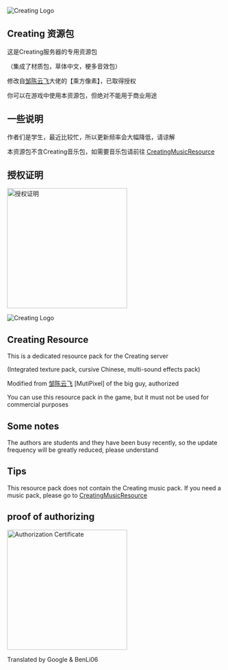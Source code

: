  ![](https://raw.githubusercontent.com/linyushu520/CreatingResource/main/clogo.png "Creating Logo")
## Creating 资源包
这是Creating服务器的专用资源包

（集成了材质包，草体中文，梗多音效包）

修改自[邹陈云飞](https://space.bilibili.com/170651403)大佬的【乘方像素】，已取得授权

你可以在游戏中使用本资源包，但绝对不能用于商业用途

## 一些说明

作者们是学生，最近比较忙，所以更新频率会大幅降低，请谅解

本资源包不含Creating音乐包，如需要音乐包请前往 [CreatingMusicResource](https://github.com/CatalpaCute/catalpacute.github.io/releases/) 

## 授权证明

<img src="https://github.com/linyushu520/CreatingResource/raw/main/%E6%8E%88%E6%9D%83%E8%AF%81%E6%98%8E.jpg" alt="授权证明" width="280"/></a>

![](https://raw.githubusercontent.com/linyushu520/CreatingResource/main/clogo.png "Creating Logo")
 ## Creating Resource
 This is a dedicated resource pack for the Creating server

 (Integrated texture pack, cursive Chinese, multi-sound effects pack)

 Modified from [邹陈云飞](https://space.bilibili.com/170651403) [MutiPixel] of the big guy, authorized

 You can use this resource pack in the game, but it must not be used for commercial purposes

 ## Some notes

 The authors are students and they have been busy recently, so the update frequency will be greatly reduced, please understand

 ## Tips

 This resource pack does not contain the Creating music pack. If you need a music pack, please go to [CreatingMusicResource](https://github.com/CatalpaCute/catalpacute.github.io/releases/)

 ## proof of authorizing

 <img src="https://github.com/linyushu520/CreatingResource/raw/main/%E6%8E%88%E6%9D%83%E8%AF%81%E6%98%8E.jpg" alt=  "Authorization Certificate" width="280"/></a>

Translated by Google & BenLi06
